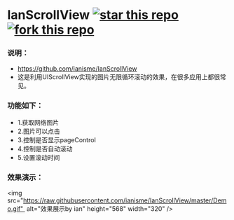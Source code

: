 # IanScrollView [![star this repo](http://github-svg-buttons.herokuapp.com/star.svg?user=ianisme&repo=IanScrollView&style=flat&background=1081C1)](https://github.com/ianisme/IanScrollView) [![fork this repo](http://github-svg-buttons.herokuapp.com/fork.svg?user=ianisme&repo=IanScrollView&style=flat&background=1081C1)](https://github.com/ianisme/IanScrollView/fork)

### 说明：

- https://github.com/ianisme/IanScrollView
- 这是利用UIScrollView实现的图片无限循环滚动的效果，在很多应用上都很常见。

### 功能如下：

- 1.获取网络图片
- 2.图片可以点击
- 3.控制是否显示pageControl
- 4.控制是否自动滚动
- 5.设置滚动时间

### 效果演示：

<img src="https://raw.githubusercontent.com/ianisme/IanScrollView/master/Demo.gif"  alt="效果展示by ian" height="568" width="320" />
